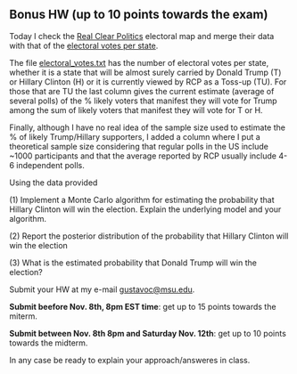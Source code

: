 ## Bonus HW (up to 10 points towards the exam)

Today I check the [Real Clear Politics](http://www.realclearpolitics.com/epolls/2016/president/2016_elections_electoral_college_map.html) 
electoral map and merge their data with that of the [electoral votes per state](https://www.archives.gov/federal-register/electoral-college/allocation.html).

The file [electoral_votes.txt](https://github.com/gdlc/STT465/blob/master/electoral_votes.txt) has the number of electoral votes per state, whether it is a state that will be almost surely carried by
Donald Trump (T) or Hillary Clinton (H) or it is currently viewed by RCP as a Toss-up (TU). For those that are TU the last
column gives the current estimate (average of several polls) of the % likely voters that manifest they will vote for Trump among 
the sum of likely voters that manifest they will vote for T or H.

Finally, although I have no real idea of the sample size used to estimate the % of likely Trump/Hillary supporters, I added a column
where I put a theoretical sample size considering that regular polls in the US include ~1000 participants and that the average reported by
RCP usually include 4-6 independent polls.

Using the data provided 

   (1) Implement a Monte Carlo algorithm for estimating the probability that Hillary Clinton will win the election. 
   Explain the underlying model and your algorithm.
   
   (2) Report the posterior distribution of the probability that Hillary Clinton will win the election
   
   (3) What is the estimated probability that Donald Trump will win the election?

Submit your HW at my e-mail gustavoc@msu.edu.

**Submit beefore Nov. 8th, 8pm  EST time**: get up to 15 points towards the miterm.

**Submit between Nov. 8th 8pm and Saturday Nov. 12th**: get up to 10 points towards the midterm.

In any case be ready to explain your approach/answeres in class.

